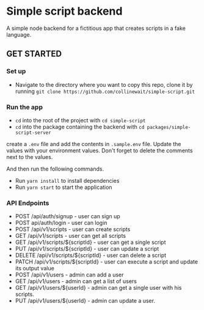 # Simple script backend

A simple node backend for a fictitious app that creates scripts in a fake language. 

## GET STARTED

### Set up

- Navigate to the directory where you want to copy this repo, clone it by running `git clone https://github.com/collinewait/simple-script.git`

### Run the app
- `cd` into the root of the project with `cd simple-script`
- `cd` into the package containing the backend with `cd packages/simple-script-server`

create a `.env` file and add the contents in `.sample.env` file. Update the values with your environment values. Don't forget to delete the comments next to the values.

And then run the following commands.

- Run `yarn install` to install dependencies
- Run `yarn start` to start the application

### API Endpoints

- POST /api/auth/signup  - user can sign up
- POST api/auth/login - user can login
- POST /api/v1/scripts - user can  create scripts
- GET /api/v1/scripts - user can get all scripts
- GET /api/v1/scripts/${scriptId} - user can get a single script
- PUT /api/v1/scripts/${scriptId} - user can update a script
- DELETE /api/v1/scripts/${scriptId} - user can delete a script
- PATCH /api/v1/scripts/${scriptId} - user can execute a script and update its output value
- POST /api/v1/users - admin can add a user
- GET /api/v1/users - admin can get a list of users
- GET /api/v1/users/${userId} - admin can get a single user with his scripts.  
- PUT /api/v1/users/${userId} - admin can update a user.
